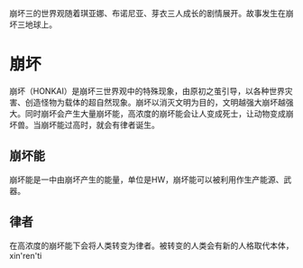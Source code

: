 崩坏三的世界观随着琪亚娜、布诺尼亚、芽衣三人成长的剧情展开。故事发生在崩坏三地球上。


# 崩坏
崩坏（HONKAI）是崩坏三世界观中的特殊现象，由原初之茧引导，以各种世界灾害、创造怪物为载体的超自然现象。崩坏以消灭文明为目的，文明越强大崩坏越强大。同时崩坏会产生大量崩坏能，高浓度的崩坏能会让人变成死士，让动物变成崩坏兽。当崩坏能过高时，就会有律者诞生。
## 崩坏能
崩坏能是一中由崩坏产生的能量，单位是HW，崩坏能可以被利用作生产能源、武器。

## 律者
在高浓度的崩坏能下会将人类转变为律者。被转变的人类会有新的人格取代本体，xin'ren'ti